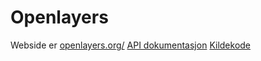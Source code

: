 # Openlayers
Webside er [openlayers.org/](http://openlayers.org/)
[API dokumentasjon](http://openlayers.org/en/latest/apidoc/)
[Kildekode](https://github.com/openlayers/ol3)

